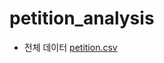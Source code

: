 # petition_analysis

- 전체 데이터 
[petition.csv](https://s3.ap-northeast-2.amazonaws.com/data10902/petition/petition.csv)

